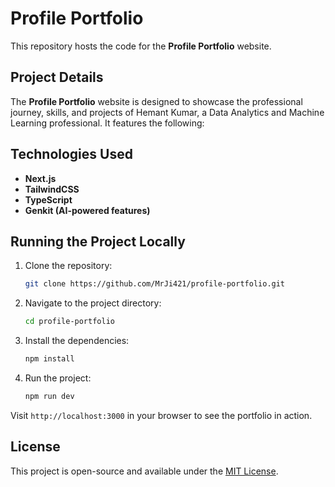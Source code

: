 # Profile Portfolio

This repository hosts the code for the **Profile Portfolio** website.

## Project Details

The **Profile Portfolio** website is designed to showcase the professional journey, skills, and projects of Hemant Kumar, a Data Analytics and Machine Learning professional. It features the following:


## Technologies Used
- **Next.js**
- **TailwindCSS**
- **TypeScript**
- **Genkit (AI-powered features)**

## Running the Project Locally

1. Clone the repository:
    ```bash
    git clone https://github.com/MrJi421/profile-portfolio.git
    ```
2. Navigate to the project directory:
    ```bash
    cd profile-portfolio
    ```
3. Install the dependencies:
    ```bash
    npm install
    ```
4. Run the project:
    ```bash
    npm run dev
    ```

Visit `http://localhost:3000` in your browser to see the portfolio in action.

## License
This project is open-source and available under the [MIT License](LICENSE).
